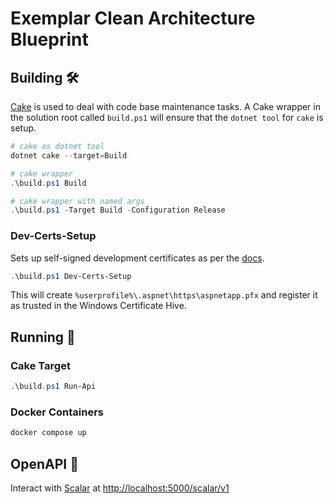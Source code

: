 # Exemplar Clean Architecture Blueprint

## Building 🛠️

[Cake](https://cakebuild.net/) is used to deal with code base maintenance tasks. A Cake wrapper in the solution root called `build.ps1` will ensure that the `dotnet tool` for `cake` is setup.

```powershell
# cake as dotnet tool
dotnet cake --target=Build

# cake wrapper
.\build.ps1 Build

# cake wrapper with named args
.\build.ps1 -Target Build -Configuration Release
```

### Dev-Certs-Setup

Sets up self-signed development certificates as per the [docs](https://learn.microsoft.com/en-us/aspnet/core/security/docker-compose-https).

```powershell
.\build.ps1 Dev-Certs-Setup
```

This will create `%userprofile%\.aspnet\https\aspnetapp.pfx` and register it as trusted in the Windows Certificate Hive.

## Running 🚀

### Cake Target

```powershell
.\build.ps1 Run-Api
```

### Docker Containers

```sh
docker compose up
```

## OpenAPI 🎯

Interact with [Scalar](https://github.com/scalar/scalar) at <http://localhost:5000/scalar/v1>
